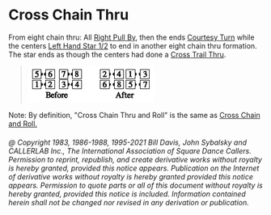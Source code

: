 
# Cross Chain Thru

From eight chain thru: All [Right Pull By](../b1/pull_by.md), then the ends
[Courtesy Turn](../b1/courtesy_turn.md) while the centers [Left Hand Star 1/2](../b1/star.md) to
end in another eight chain thru formation. The star ends
as though the centers had done a [Cross Trail Thru](../a1/cross_trail_thru.md).

> 
> ![alt](cross_chain_thru.png)
> 

Note: By definition, "Cross Chain Thru and Roll" is the
same as [Cross Chain and Roll.](cross_chain_and_roll.md)

###### @ Copyright 1983, 1986-1988, 1995-2021 Bill Davis, John Sybalsky and CALLERLAB Inc., The International Association of Square Dance Callers. Permission to reprint, republish, and create derivative works without royalty is hereby granted, provided this notice appears. Publication on the Internet of derivative works without royalty is hereby granted provided this notice appears. Permission to quote parts or all of this document without royalty is hereby granted, provided this notice is included. Information contained herein shall not be changed nor revised in any derivation or publication.
